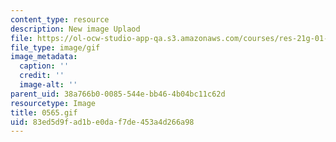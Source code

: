 ```yaml
---
content_type: resource
description: New image Uplaod
file: https://ol-ocw-studio-app-qa.s3.amazonaws.com/courses/res-21g-01-kana-spring-2010/83ed5d9fad1be0daf7de453a4d266a98_0565.gif
file_type: image/gif
image_metadata:
  caption: ''
  credit: ''
  image-alt: ''
parent_uid: 38a766b0-0085-544e-bb46-4b04bc11c62d
resourcetype: Image
title: 0565.gif
uid: 83ed5d9f-ad1b-e0da-f7de-453a4d266a98
---
```

